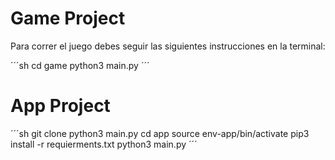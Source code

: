 # Game Project


Para correr el juego debes seguir las siguientes instrucciones en la terminal:

´´´sh
cd game 
python3 main.py
´´´


# App Project

´´´sh 
git clone 
python3 main.py
cd app 
source env-app/bin/activate
pip3 install -r requierments.txt
python3 main.py
´´´